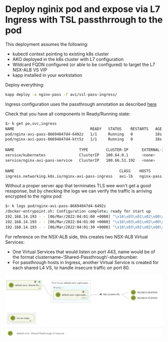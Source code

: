 # Deploy nginix pod and expose via L7 Ingress with TSL passthrrough to the pod

This deployment assumes the following:
- kubectl context pointing to existing k8s cluster
- AKO deployed in the k8s cluster with L7 configuration
- Wildcard FQDN configured (or able to be configured) to target the L7 NSX-ALB VS VIP
- kapp installed in your workstation

Deploy everything:
```bash
kapp deploy -a nginx-pass -f avi/ssl-pass-ingress/
```

Ingress configuration uses the passthrough annotation as described [here](https://avinetworks.com/docs/ako/1.5/passthrough-ingress/)

Check that you have all components in Ready/Running state:
```bash
$> k get po,svc,ingress
NAME                                  READY   STATUS    RESTARTS   AGE
pod/nginx-avi-pass-86694847d4-6492z   1/1     Running   0          18s
pod/nginx-avi-pass-86694847d4-ktt5z   1/1     Running   0          18s

NAME                             TYPE        CLUSTER-IP      EXTERNAL-IP   PORT(S)   AGE
service/kubernetes               ClusterIP   100.64.0.1      <none>        443/TCP   4h32m
service/nginx-avi-pass-service   ClusterIP   100.66.51.192   <none>        80/TCP    18s

NAME                                               CLASS    HOSTS                                      ADDRESS         PORTS   AGE
ingress.networking.k8s.io/nginx-avi-pass-ingress   avi-lb   nginx-pass.avi.tkg-vsp-lab.hyrulelab.com   192.168.15.19   80      18s
```

Without a proper server app that terminates TLS wee won't get a good ressponse, but by checking the logs we can verify the traffic is arriving encrypted to the nginx pod:
```bash
$> k logs pod/nginx-avi-pass-86694847d4-6492z
/docker-entrypoint.sh: Configuration complete; ready for start up
192.168.14.193 - - [06/Mar/2022:04:01:00 +0000] "\x16\x03\x01\x02\x00\x01\x00\x01\xFC\x03\x03\x5Cu\x90\xF4hr\x9E>\xE4\xC2^\xEEG\xD5U\xDB\x94\x8E\xA5\xA8\x95p\xE6m|\xD9lg\x99\x92z7 \xF9fu\xE1\xF3\xCE\xD6L\xDD%\xE0\xA3\xA8]\xABi\xBD\xD5\xDA\xC1\xF5\x10\xE9.\xC1\xF1r\xD4a\xF1\x0C\x8A\x00 \xAA\xAA\x13\x01\x13\x02\x13\x03\xC0+\xC0/\xC0,\xC00\xCC\xA9\xCC\xA8\xC0\x13\xC0\x14\x00\x9C\x00\x9D\x00/\x005\x01\x00\x01\x93\x8A\x8A\x00\x00\x00\x00\x00-\x00+\x00\x00(nginx-pass.avi.tkg-vsp-lab.hyrulelab.com\x00\x17\x00\x00\xFF\x01\x00\x01\x00\x00" 400 157 "-" "-" "-"
192.168.14.193 - - [06/Mar/2022:04:01:00 +0000] "\x16\x03\x01\x02\x00\x01\x00\x01\xFC\x03\x03=\xAF\x8B7\xB7\xE4\xAF\xD4\xB5\xCE\xF2\xD2\xDFDV \x0C\x07\x04\xDD\xF3\x00\xB5\xED\xEBJ\xD5\xF9\xECE\xF6\xF9 \xA8\x9E\xF4\xDE\x1E\xD6\xAB\x84\x98\x9B{\xD7h`\x12\xFD\x1C\xE6|6\xD8\xBF\xCA\xCD<\xED`\xD3\x91\x96\xEDC\x00 \xCA\xCA\x13\x01\x13\x02\x13\x03\xC0+\xC0/\xC0,\xC00\xCC\xA9\xCC\xA8\xC0\x13\xC0\x14\x00\x9C\x00\x9D\x00/\x005\x01\x00\x01\x93\xFA\xFA\x00\x00\x00\x00\x00-\x00+\x00\x00(nginx-pass.avi.tkg-vsp-lab.hyrulelab.com\x00\x17\x00\x00\xFF\x01\x00\x01\x00\x00" 400 157 "-" "-" "-"
192.168.14.193 - - [06/Mar/2022:04:01:30 +0000] "\x16\x03\x01\x02\x00\x01\x00\x01\xFC\x03\x03\x19-#\x8F\xC8\x15\xADvi\xEAD\x8D\xEE\x11\xEB!\xBC\x99\x1F\x84\xEA\xE9\xA8\x85\x102\xEB\x88\xB7^\x9F\xE0 {\xD0L\xF4g\x97\xA7\xEES\xD14Q><\xDC\xB7\xB3\xAEde\x85\x94\xC6\xED\x99\x11\x86\xC9K\xD3_\xCF\x00 zz\x13\x01\x13\x02\x13\x03\xC0+\xC0/\xC0,\xC00\xCC\xA9\xCC\xA8\xC0\x13\xC0\x14\x00\x9C\x00\x9D\x00/\x005\x01\x00\x01\x93::\x00\x00\x00\x00\x00-\x00+\x00\x00(nginx-pass.avi.tkg-vsp-lab.hyrulelab.com\x00\x17\x00\x00\xFF\x01\x00\x01\x00\x00" 400 157 "-" "-" "-"
```

For reference on the NSX-ALB side, this creates two NSX-ALB Virtual Services:
- One Virtual Services that would listen on port 443, name would be of the format clustername–‘Shared-Passthrough’-shardnumber.
- For passthrough hosts in Ingress, another Virtual Service is created for each shared L4 VS, to handle insecure traffic on port 80.

![AVI Pass](/docs/avi-pass.png)